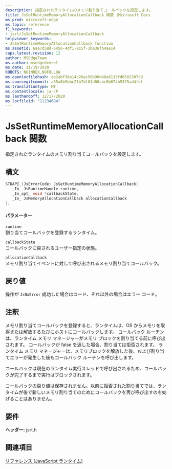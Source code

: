 ```yaml
---
description: 指定されたランタイムのメモリ割り当てコールバックを設定します。
title: JsSetRuntimeMemoryAllocationCallback 関数 |Microsoft Docs
ms.prod: microsoft-edge
ms.topic: reference
f1_keywords:
- jsrt/JsSetRuntimeMemoryAllocationCallback
helpviewer_keywords:
- JsSetRuntimeMemoryAllocationCallback function
ms.assetid: 6aa7d58d-6456-4df1-815f-1ba36fb4ae14
caps.latest.revision: 12
author: MSEdgeTeam
ms.author: msedgedevrel
ms.date: 11/19/2020
ROBOTS: NOINDEX,NOFOLLOW
ms.openlocfilehash: ee2abf36e14c26ac58b90d48a6115fd6502307c9
ms.sourcegitcommit: a35a6b5bbc21b7df61d08cbc6b074b5325ad4fef
ms.translationtype: MT
ms.contentlocale: ja-JP
ms.lasthandoff: 12/17/2020
ms.locfileid: "11234684"
---
```

# JsSetRuntimeMemoryAllocationCallback 関数

指定されたランタイムのメモリ割り当てコールバックを設定します。  
  
## 構文  
  
```cpp  
STDAPI_(JsErrorCode) JsSetRuntimeMemoryAllocationCallback(  
   _In_ JsRuntimeHandle runtime,  
   _In_opt_ void *callbackState,  
   _In_ JsMemoryAllocationCallback allocationCallback  
);  
```  
  
#### パラメーター  
 `runtime`  
 割り当てコールバックを登録するランタイム。  
  
 `callbackState`  
 コールバックに戻されるユーザー指定の状態。  
  
 `allocationCallback`  
 メモリ割り当てイベントに対して呼び出されるメモリ割り当てコールバック。  
  
## 戻り値  
 操作が `JsNoError` 成功した場合はコード、それ以外の場合はエラー コード。  
  
## 注釈  
 メモリ割り当てコールバックを登録すると、ランタイムは、OS からメモリを取得または解放するたびにホストにコールバックします。 コールバック ルーチンは、ランタイム メモリ マネージャーがメモリ ブロックを割り当てる前に呼び出されます。 コールバックが false を返した場合、割り当ては拒否されます。 ランタイム メモリ マネージャーは、メモリブロックを解放した後、および割り当てエラーが発生した後もコールバック ルーチンを呼び出します。  
  
 コールバックは現在のランタイム実行スレッドで呼び出されるため、コールバックが完了するまで実行はブロックされます。  
  
 コールバックの戻り値は保存されません。以前に拒否された割り当てでは、ランタイムが後で新しいメモリ割り当てのためにコールバックを再び呼び出すのを妨げることはありません。  
  
## 要件  
 **ヘッダー:** jsrt.h  
  
## 関連項目  
 [リファレンス (JavaScript ランタイム)](../chakra-hosting/reference-javascript-runtime.md)
